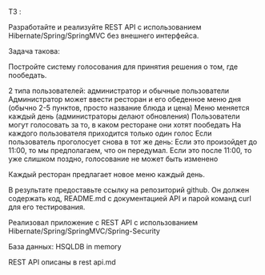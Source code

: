 
ТЗ :

Разработайте и реализуйте REST API с использованием Hibernate/Spring/SpringMVC  без внешнего интерфейса.

Задача такова:

Постройте систему голосования для принятия решения о том, где пообедать.

2 типа пользователей: администратор и обычные пользователи
Администратор может ввести ресторан и его обеденное меню дня (обычно 2-5 пунктов, просто название блюда и цена)
Меню меняется каждый день (администраторы делают обновления)
Пользователи могут голосовать за то, в каком ресторане они хотят пообедать
На каждого пользователя приходится только один голос
Если пользователь проголосует снова в тот же день:
Если это произойдет до 11:00, то мы предполагаем, что он передумал.
Если это после 11:00, то уже слишком поздно, голосование не может быть изменено

Каждый ресторан предлагает новое меню каждый день.

В результате предоставьте ссылку на репозиторий github. Он должен содержать код, README.md с документацией API и парой команд curl для его тестирования.

Реализовал приложение с REST API с использованием Hibernate/Spring/SpringMVC/Spring-Security

База данных: HSQLDB in memory

REST API описаны в rest api.md

